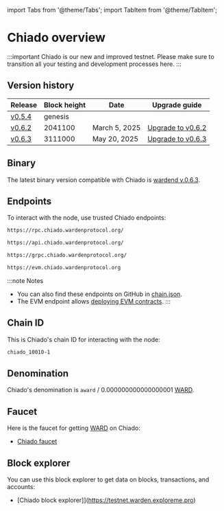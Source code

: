 ﻿---
sidebar_position: 1
---

import Tabs from '@theme/Tabs';
import TabItem from '@theme/TabItem';

# Chiado overview

:::important
Chiado is our new and improved testnet. Please make sure to transition all your testing and development processes here.
:::

## Version history

| Release                                                                         | Block height         | Date          | Upgrade guide                        |
| ------------------------------------------------------------------------------- | -------------------- | ------------- | ------------------------------------ |
| [v0.5.4](https://github.com/warden-protocol/wardenprotocol/releases/tag/v0.5.4) | genesis              |               |                                      |
| [v0.6.2](https://github.com/warden-protocol/wardenprotocol/releases/tag/v0.6.2) | 2041100              | March 5, 2025 | [Upgrade to v0.6.2](upgrade/v0.6.2)  |
| [v0.6.3](https://github.com/warden-protocol/wardenprotocol/releases/tag/v0.6.3) | 3111000              | May 20, 2025  | [Upgrade to v0.6.3](upgrade/v0.6.3)  |

## Binary

The latest binary version compatible with Chiado is [wardend v.0.6.3](https://github.com/warden-protocol/wardenprotocol/releases/tag/v0.6.3).


## Endpoints

To interact with the node, use trusted Chiado endpoints:

```bash title="RPC"
https://rpc.chiado.wardenprotocol.org/
```

```bash title="REST"
https://api.chiado.wardenprotocol.org/
```

```bash title="gRPC"
https://grpc.chiado.wardenprotocol.org/
```

```bash title="EVM"
https://evm.chiado.wardenprotocol.org
```

:::note Notes
- You can also find these endpoints on GitHub in [chain.json](https://github.com/warden-protocol/networks/tree/main/testnets/chiado/chain.json).
- The EVM endpoint allows [deploying EVM contracts](/build-an-app/deploy-smart-contracts-on-warden/deploy-an-evm-contract).
:::

## Chain ID

This is Chiado's chain ID for interacting with the node:

```bash
chiado_10010-1
```

## Denomination

Chiado's denomination is `award` / 0.000000000000000001 [WARD](/tokens/ward-token/ward).

## Faucet

Here is the faucet for getting [WARD](/tokens/ward-token/ward) on Chiado:

- [Chiado faucet](https://faucet.chiado.wardenprotocol.org/)

## Block explorer

You can use this block explorer to get data on blocks, transactions, and accounts:

- [Chiado block explorer]](https://testnet.warden.exploreme.pro)

